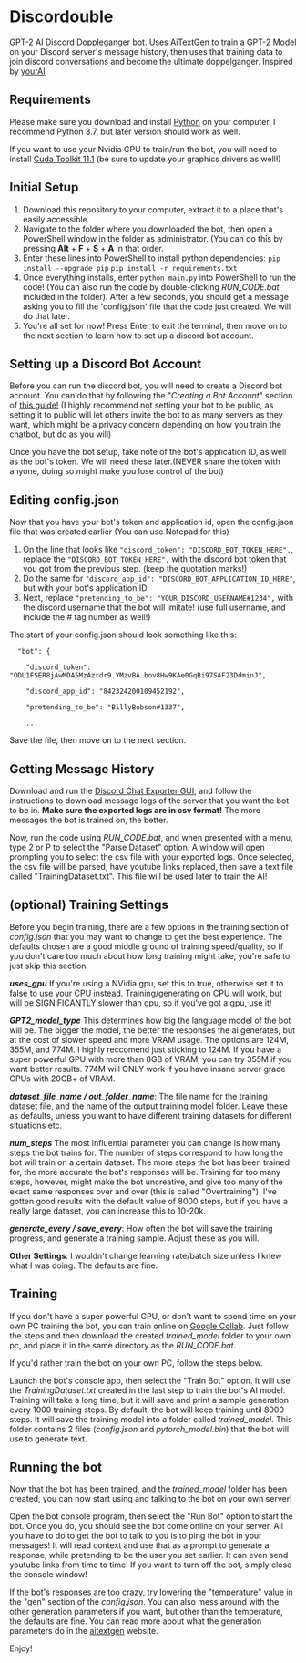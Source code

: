 # Discordouble
GPT-2 AI Discord Doppleganger bot. Uses [AiTextGen](https://github.com/minimaxir/aitextgen) to train a GPT-2 Model on your Discord server's message history, then uses that training data to join discord conversations and become the ultimate doppelganger.
Inspired by [yourAI](https://github.com/M4cs/yourAI)

## Requirements
Please make sure you download and install [Python](https://www.python.org/downloads/) on your computer. I recommend Python 3.7, but later version should work as well. 

If you want to use your Nvidia GPU to train/run the bot, you will need to install [Cuda Toolkit 11.1](https://developer.nvidia.com/cuda-11.1.0-download-archive)
(be sure to update your graphics drivers as well!)

## Initial Setup

1. Download this repository to your computer, extract it to a place that's easily accessible. 
2. Navigate to the folder where you downloaded the bot, then open a PowerShell window in the folder as administrator. (You can do this by pressing **Alt** + **F** + **S** + **A** in that order.
3. Enter these lines into PowerShell to install python dependencies: 
	 `pip install --upgrade pip`
	 `pip install -r requirements.txt`
4. Once everything installs, enter `python main.py` into PowerShell to run the code! (You can also run the code by double-clicking *RUN_CODE.bat* included in the folder). After a few seconds, you should get a message asking you to fill the 'config.json' file that the code just created. We will do that later.
5. You're all set for now! Press Enter to exit the terminal, then move on to the next section to learn how to set up a discord bot account.

## Setting up a Discord Bot Account
Before you can run the discord bot, you will need to create a Discord bot account. You can do that by following the "*Creating a Bot Account*" section of [this guide!](https://discordpy.readthedocs.io/en/stable/discord.html)
(I highly recommend not setting your bot to be public, as setting it to public will let others invite the bot to as many servers as they want, which might be a privacy concern depending on how you train the chatbot, but do as you will)

Once you have the bot setup, take note of the bot's application ID, as well as the bot's token. We will need these later.(NEVER share the token with anyone, doing so might make you lose control of the bot)

## Editing config.json
Now that you have your bot's token and application id, open the config.json file that was created earlier (You can use Notepad for this)
1. On the line that looks like `"discord_token": "DISCORD_BOT_TOKEN_HERE",`, replace the `"DISCORD_BOT_TOKEN_HERE",` with the discord bot token that you got from the previous step. (keep the quotation marks!)
2. Do the same for `"discord_app_id": "DISCORD_BOT_APPLICATION_ID_HERE"`, but with your bot's application ID.
3. Next, replace `"pretending_to_be": "YOUR_DISCORD_USERNAME#1234",` with the discord username that the bot will imitate! (use full username, and include the # tag number as well!)

The start of your config.json should look something like this:

`  "bot": {`

`    "discord_token": "ODU1FSER8jAwMDA5MzAzrdr9.YMzvBA.bov8Hw9KAe0GqBi97SAF23DdminJ",`

`    "discord_app_id": "842324200109452192",`

`    "pretending_to_be": "BillyBobson#1337",`

`    ...`

Save the file, then move on to the next section.

## Getting Message History
Download and run the [Discord Chat Exporter GUI](https://github.com/Tyrrrz/DiscordChatExporter), and follow the instructions to download message logs of the server that you want the bot to be in. **Make sure the exported logs are in csv format!**
The more messages the bot is trained on, the better. 

Now, run the code using *RUN_CODE.bat*, and when presented with a menu, type 2 or P to select the "Parse Dataset" option. A window will open prompting you to select the csv file with your exported logs. Once selected, the csv file will be parsed, have youtube links replaced, then save a text file called "TrainingDataset.txt". This file will be used later to train the AI!


## (optional) Training Settings
Before you begin training, there are a few options in the training section of *config.json* that you may want to change to get the best experience. The defaults chosen are a good middle ground of training speed/quality, so If you don't care too much about how long training might take, you're safe to just skip this section. 

***uses_gpu***
If you're using a NVidia gpu, set this to true, otherwise set it to false to use your CPU instead. Training/generating on CPU will work, but will be SIGNIFICANTLY slower than gpu, so if you've got a gpu, use it!

***GPT2_model_type***
This determines how big the language model of the bot will be. The bigger the model, the better the responses the ai generates, but at the cost of slower speed and more VRAM usage. The options are 124M, 355M, and 774M. I highly reccomend just sticking to 124M. If you have a super powerful GPU with more than 8GB of VRAM, you can try 355M if you want better results. 774M will ONLY work if you have insane server grade GPUs with 20GB+ of VRAM.

***dataset_file_name / out_folder_name***:
The file name for the training dataset file, and the name of the output training model folder. Leave these as defaults, unless you want to have different training datasets for different situations etc.

***num_steps***
The most influential parameter you can change is how many steps the bot trains for. The number of steps correspond to how long the bot will train on a certain dataset. The more steps the bot has been trained for, the more accurate the bot's responses will be. Training for too many steps, however, might make the bot uncreative, and give too many of the exact same responses over and over (this is called "Overtraining").
I've gotten good results with the default value of 8000 steps, but if you have a really large dataset, you can increase this to 10-20k. 

***generate_every / save_every***:
How often the bot will save the training progress, and generate a training sample. Adjust these as you will.

**Other Settings**:
I wouldn't change learning rate/batch size unless I knew what I was doing. The defaults are fine.

## Training
If you don't have a super powerful GPU, or don't want to spend time on your own PC training the bot, you can train online on [Google Collab](https://colab.research.google.com/drive/15qBZx5y9rdaQSyWpsreMDnTiZ5IlN0zD?usp=sharing). Just follow the steps and then download the created *trained_model* folder to your own pc, and place it in the same directory as the *RUN_CODE.bat*.

If you'd rather train the bot on your own PC, follow the steps below.

Launch the bot's console app, then select the "Train Bot" option. It will use the *TrainingDataset.txt* created in the last step to train the bot's AI model. Training will take a long time, but it will save and print a sample generation every 1000 training steps.
By default, the bot will keep training until 8000 steps. It will save the training model into a folder called *trained_model*. This folder contains 2 files (*config.json* and *pytorch_model.bin*) that the bot will use to generate text.

## Running the bot
Now that the bot has been trained, and the *trained_model* folder has been created, you can now start using and talking to the bot on your own server!

Open the bot console program, then select the "Run Bot" option to start the bot. Once you do, you should see the bot come online on your server. All you have to do to get the bot to talk to you is to ping the bot in your messages! It will read context and use that as a prompt to generate a response, while pretending to be the user you set earlier. It can even send youtube links from time to time! If you want to turn off the bot, simply close the console window!

If the bot's responses are too crazy, try lowering the "temperature" value in the "gen" section of the *config.json*. You can also mess around with the other generation parameters if you want, but other than the temperature, the defaults are fine.
You can read more about what the generation parameters do in the [aitextgen](https://docs.aitextgen.io/) website.

Enjoy!
